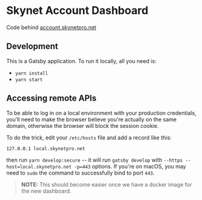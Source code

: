 # Skynet Account Dashboard

Code behind [account.skynetpro.net](https://account.skynetpro.net/)

## Development

This is a Gatsby application. To run it locally, all you need is:

- `yarn install`
- `yarn start`

## Accessing remote APIs

To be able to log in on a local environment with your production credentials, you'll need to make the browser believe you're actually on the same domain, otherwise the browser will block the session cookie.

To do the trick, edit your `/etc/hosts` file and add a record like this:

```
127.0.0.1 local.skynetpro.net
```

then run `yarn develop:secure` -- it will run `gatsby develop` with `--https --host=local.skynetpro.net -p=443` options.
If you're on macOS, you may need to `sudo` the command to successfully bind to port `443`.

> **NOTE:** This should become easier once we have a docker image for the new dashboard.
